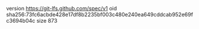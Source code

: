 version https://git-lfs.github.com/spec/v1
oid sha256:73fc6acbde428e17df8b2235bf003c480e240ea649cddcab952e69fc3694b04c
size 873
